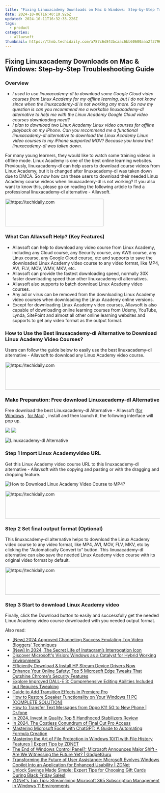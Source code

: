 ```yaml
---
title: "Fixing Linuxacademy Downloads on Mac & Windows: Step-by-Step Troubleshooting Guide"
date: 2024-10-06T16:40:10.926Z
updated: 2024-10-11T16:32:33.226Z
tags:
  - product
categories:
  - allavsoft
thumbnail: https://thmb.techidaily.com/a787c6d843bcaac6bb60600aaa2f37966d7c97dba0770c510351be73e79c7abb.jpg
---
```


## Fixing Linuxacademy Downloads on Mac & Windows: Step-by-Step Troubleshooting Guide

### Overview

* _I used to use linuxacademy-dl to download some Google Cloud video courses from Linux Academy for my offline learning, but I do not know since when the linuxacademy-dl is not working any more. So now my question is can you recommend me a workable linuxacademy-dl alternative to help me with the Linux Academy Google Cloud video courses downloading need?_
* _I plan to download two Linux Academy Linux video courses for offline playback on my iPhone. Can you recommend me a functional linuxacademy-dl alternative to download the Linux Academy Linux video courses to my iPhone supported MOV? Because you know that linuxacademy-dl was taken down._

For many young learners, they would like to watch some training videos in offline mode. Linux Academy is one of the best online learning websites. Previously, linuxacademy-dl can help users to download course videos from Linux Academy, but it is changed after linuxacademy-dl was taken down due to DMCA. So now how can these users to download their needed Linux Academy course videos when linuxacademy-dl is not working? If you also want to know this, please go on reading the following article to find a professional linuxacademy-dl alternative - Allavsoft.

<!-- affiliate ads begin -->
<a href="https://wigfever.sjv.io/c/5597632/2014850/22899" target="_top" id="2014850">
  <img src="//a.impactradius-go.com/display-ad/22899-2014850" border="0" alt="https://techidaily.com" width="320" height="90"/>
</a>
<img height="0" width="0" src="https://wigfever.sjv.io/i/5597632/2014850/22899" style="position:absolute;visibility:hidden;" border="0" />
<!-- affiliate ads end -->

### What Can Allavsoft Help? (Key Features)

* Allavsoft can help to download any video course from Linux Academy, including any Cloud course, any Security course, any AWS course, any Linux course, any Google Cloud course, etc and supports to save the downloaded Linux Academy video course to any video format, like MP4, AVI, FLV, MOV, WMV, MKV, etc.
* Allavsoft can provide the fastest downloading speed, normally 30X faster downloading speed than other linuxacademy-dl alternatives.
* Allavsoft also supports to batch download Linux Academy video courses.
* Any ad or virus can be removed from the downloading Linux Academy video courses when downloading the Linux Academy online versions.
* Except for downloading Linux Academy video courses, Allavsoft is also capable of downloading online learning courses from Udemy, YouTube, Lynda, SitePoint and almost all other online learning websites and supports to get any video format as the output format.

### How to Use the Best linuxacademy-dl Alternative to Download Linux Academy Video Courses?

Users can follow the guide below to easily use the best linuxacademy-dl alternative - Allavsoft to download any Linux Academy video course.

<!-- affiliate ads begin -->
<a href="https://appsumo.8odi.net/c/5597632/2082538/7443" target="_top" id="2082538">
  <img src="//a.impactradius-go.com/display-ad/7443-2082538" border="0" alt="https://techidaily.com" width="728" height="90"/>
</a>
<img height="0" width="0" src="https://appsumo.8odi.net/i/5597632/2082538/7443" style="position:absolute;visibility:hidden;" border="0" />
<!-- affiliate ads end -->

### Make Preparation: Free download Linuxacademy-dl Alternative

Free download the best Linuxacademy-dl Alternative - Allavsoft ([for Windows](https://tools.techidaily.com/allavsoft/products/) , [for Mac](https://tools.techidaily.com/allavsoft/products/)) , install and then launch it, the following interface will pop up.

[![](https://www.allavsoft.com/how-to/../images/how-to/free-download-win.jpg)](https://tools.techidaily.com/allavsoft/products/) [![](https://www.allavsoft.com/how-to/../images/how-to/free-download-mac.jpg)](https://tools.techidaily.com/allavsoft/products/)

![Linuxacademy-dl Alternative](https://www.allavsoft.com/how-to/../images/allavsoft/screen-shot-600.jpg)

### Step 1 Import Linux Academyvideo URL

Get this Linux Academy video course URL to this linuxacademy-dl alternative - Allavsoft with the copying and pasting or with the dragging and dropping feature.

![How to Download Linux Academy Video Course to MP4?](https://www.allavsoft.com/how-to/../images/how-to/download-rtmp-video/download-rtmp-video.jpg)

<!-- affiliate ads begin -->
<a href="https://aligracehair.sjv.io/c/5597632/1902309/19272" target="_top" id="1902309">
  <img src="//a.impactradius-go.com/display-ad/19272-1902309" border="0" alt="https://techidaily.com" width="728" height="90"/>
</a>
<img height="0" width="0" src="https://aligracehair.sjv.io/i/5597632/1902309/19272" style="position:absolute;visibility:hidden;" border="0" />
<!-- affiliate ads end -->

### Step 2 Set final output format (Optional)

This linuxacademy-dl alternative helps to download the Linux Academy video course to any video format, like MP4, AVI, MOV, FLV, MKV, etc by clicking the "Automatically Convert to" button. This linuxacademy-dl alternative can also save the needed Linux Academy video course with its original video format by default.

<!-- affiliate ads begin -->
<a href="https://zebaoaffiliateprogram.pxf.io/c/5597632/2137972/21526" target="_top" id="2137972">
  <img src="//a.impactradius-go.com/display-ad/21526-2137972" border="0" alt="https://techidaily.com" width="728" height="90"/>
</a>
<img height="0" width="0" src="https://zebaoaffiliateprogram.pxf.io/i/5597632/2137972/21526" style="position:absolute;visibility:hidden;" border="0" />
<!-- affiliate ads end -->

### Step 3 Start to download Linux Academy video

Finally, click the Download button to easily and successfully get the needed Linux Academy video course downloaded with you needed output format.

<ins class="adsbygoogle"
     style="display:block"
     data-ad-format="autorelaxed"
     data-ad-client="ca-pub-7571918770474297"
     data-ad-slot="1223367746"></ins>

<ins class="adsbygoogle"
     style="display:block"
     data-ad-client="ca-pub-7571918770474297"
     data-ad-slot="8358498916"
     data-ad-format="auto"
     data-full-width-responsive="true"></ins>

<span class="atpl-alsoreadstyle">Also read:</span>
<div><ul>
<li><a href="https://youtube-web.techidaily.com/024-approved-channeling-success-emulating-top-video-bloggers-techniques/"><u>[New] 2024 Approved Channeling Success Emulating Top Video Bloggers' Techniques</u></a></li>
<li><a href="https://instagram-clips.techidaily.com/new-in-2024-the-secret-life-of-instagrams-interrogation-icon/"><u>[New] In 2024, The Secret Life of Instagram’s Interrogation Icon</u></a></li>
<li><a href="https://win-marvelous.techidaily.com/discover-microsofts-vision-windows-as-a-catalyst-for-hybrid-working-environments/"><u>Discover Microsoft's Vision: Windows as a Catalyst for Hybrid Working Environments</u></a></li>
<li><a href="https://win-amazing.techidaily.com/efficiently-download-and-install-hp-stream-device-drivers-now/"><u>Efficiently Download & Install HP Stream Device Drivers Now</u></a></li>
<li><a href="https://win-marvelous.techidaily.com/enhance-your-online-safety-top-5-microsoft-edge-tweaks-that-outshine-chromes-security-features/"><u>Enhance Your Online Safety: Top 5 Microsoft Edge Tweaks That Outshine Chrome's Security Features</u></a></li>
<li><a href="https://tech-hub.techidaily.com/explore-improved-dall-e-3-comprehensive-editing-abilities-included-but-requires-tweaking/"><u>Explore Improved DALL-E 3: Comprehensive Editing Abilities Included but Requires Tweaking</u></a></li>
<li><a href="https://ai-editing-video.techidaily.com/guide-to-add-transition-effects-in-premiere-pro/"><u>Guide to Add Transition Effects in Premiere Pro</u></a></li>
<li><a href="https://sound-issues.techidaily.com/how-to-restore-speaker-functionality-on-your-windows-11-pc-complete-solution/"><u>How to Restore Speaker Functionality on Your Windows 11 PC [COMPLETE SOLUTION]</u></a></li>
<li><a href="https://android-transfer.techidaily.com/how-to-transfer-text-messages-from-oppo-k11-5g-to-new-phone-drfone-by-drfone-transfer-from-android-transfer-from-android/"><u>How to Transfer Text Messages from Oppo K11 5G to New Phone | Dr.fone</u></a></li>
<li><a href="https://extra-support.techidaily.com/in-2024-invest-in-quality-top-5-handhoced-stabilizers-review/"><u>In 2024, Invest in Quality Top 5 Handhoced Stabilizers Review</u></a></li>
<li><a href="https://some-tips.techidaily.com/in-2024-the-costless-conundrum-of-final-cut-pro-access/"><u>In 2024, The Costless Conundrum of Final Cut Pro Access</u></a></li>
<li><a href="https://win-marvelous.techidaily.com/mastering-microsoft-excel-with-chatgpt-a-guide-to-automating-formula-creation/"><u>Mastering Microsoft Excel with ChatGPT: A Guide to Automating Formula Creation</u></a></li>
<li><a href="https://win-marvelous.techidaily.com/mastering-the-art-of-file-protection-in-windows-1011-with-file-history-features-expert-tips-by-zdnet/"><u>Mastering the Art of File Protection in Windows 10/11 with File History Features | Expert Tips by ZDNET</u></a></li>
<li><a href="https://win-marvelous.techidaily.com/the-end-of-windows-control-panel-microsoft-announces-major-shift-are-we-witnessing-the-future-yet-gadgetguru/"><u>The End of Windows Control Panel?: Microsoft Announces Major Shift - Are We Witnessing the Future Yet? | GadgetGuru</u></a></li>
<li><a href="https://win-marvelous.techidaily.com/transforming-the-future-of-user-assistance-microsoft-evolves-windows-copilot-into-an-application-for-enhanced-usability-zdnet/"><u>Transforming the Future of User Assistance: Microsoft Evolves Windows Copilot Into an Application for Enhanced Usability | ZDNet</u></a></li>
<li><a href="https://win-marvelous.techidaily.com/unlock-savings-made-simple-expert-tips-for-choosing-gift-cards-during-black-friday-sales/"><u>Unlock Savings Made Simple: Expert Tips for Choosing Gift Cards During Black Friday Sales!</u></a></li>
<li><a href="https://win-marvelous.techidaily.com/zdnets-top-tips-streamlining-microsoft-365-subscription-management-in-windows-11-environments/"><u>ZDNet's Top Tips: Streamlining Microsoft 365 Subscription Management in Windows 11 Environments</u></a></li>
</ul></div>

